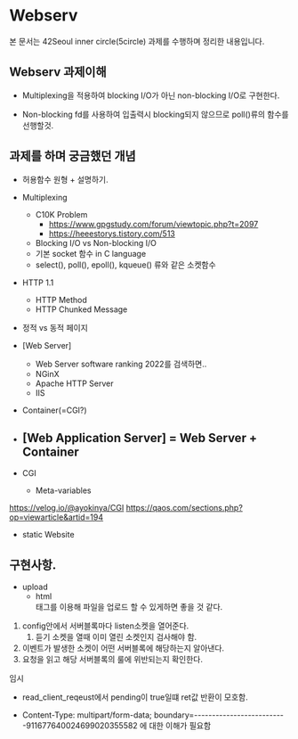 # Webserv

본 문서는 42Seoul inner circle(5circle) 과제를 수행하며 정리한 내용입니다.

## Webserv 과제이해

- Multiplexing을 적용하여 blocking I/O가 아닌 non-blocking I/O로 구현한다.

- Non-blocking fd를 사용하여 입출력시 blocking되지 않으므로 poll()류의 함수를 선행할것.

## 과제를 하며 궁금했던 개념

- 허용함수 원형 + 설명하기.

- Multiplexing
	- C10K Problem
		- https://www.gpgstudy.com/forum/viewtopic.php?t=2097
		- https://heeestorys.tistory.com/513
	- Blocking I/O vs Non-blocking I/O
	- 기본 socket 함수 in C language
	- select(), poll(), epoll(), kqueue() 류와 같은 소켓함수

- HTTP 1.1
	- HTTP Method
	- HTTP Chunked Message

- 정적 vs 동적 페이지
- [Web Server]
	- Web Server software ranking 2022를 검색하면..
	- NGinX
	- Apache HTTP Server
	- IIS
- Container(=CGI?)
- [Web Application Server] = Web Server + Container
	-

- CGI
	- Meta-variables

https://velog.io/@ayokinya/CGI
https://qaos.com/sections.php?op=viewarticle&artid=194
- static Website

## 구현사항.

- upload
	- html <form> 태그를 이용해 파일을 업로드 할 수 있게하면 좋을 것 같다.

1. config안에서 서버블록마다 listen소켓을 열어준다.
   1. 듣기 소켓을 열때 이미 열린 소켓인지 검사해야 함.
2. 이벤트가 발생한 소켓이 어떤 서버블록에 해당하는지 알아낸다.
3. 요청을 읽고 해당 서버블록의 룰에 위반되는지 확인한다.

임시

- read_client_reqeust에서 pending이 true일떄 ret값 반환이 모호함.

- Content-Type: multipart/form-data; boundary=--------------------------911677640024699020355582
에 대한 이해가 필요함
